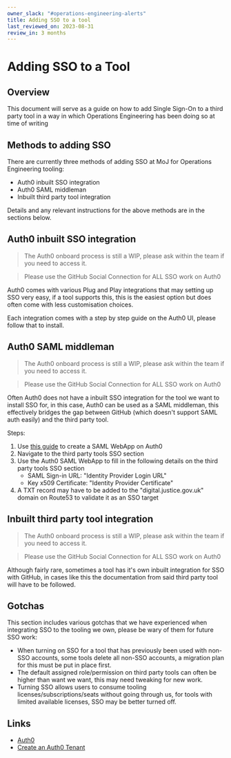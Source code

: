 ```yaml
---
owner_slack: "#operations-engineering-alerts"
title: Adding SSO to a tool
last_reviewed_on: 2023-08-31
review_in: 3 months
---
```


# Adding SSO to a Tool

## Overview

This document will serve as a guide on how to add Single Sign-On to a third party tool in a way in which Operations Engineering has been doing so at time of writing

## Methods to adding SSO

There are currently three methods of adding SSO at MoJ for Operations Engineering tooling:

- Auth0 inbuilt SSO integration
- Auth0 SAML middleman
- Inbuilt third party tool integration

Details and any relevant instructions for the above methods are in the sections below.

## Auth0 inbuilt SSO integration

> The Auth0 onboard process is still a WIP, please ask within the team if you need to access it.

> Please use the GitHub Social Connection for ALL SSO work on Auth0

Auth0 comes with various Plug and Play integrations that may setting up SSO very easy, if a tool supports this, this is the easiest option but does often come with less customisation choices.

Each integration comes with a step by step guide on the Auth0 UI, please follow that to install.

## Auth0 SAML middleman

> The Auth0 onboard process is still a WIP, please ask within the team if you need to access it.

> Please use the GitHub Social Connection for ALL SSO work on Auth0

Often Auth0 does not have a inbuilt SSO integration for the tool we want to install SSO for, in this case, Auth0 can be used as a SAML middleman, this effectively bridges the gap between GitHub (which doesn't support SAML auth easily) and the third party tool.

Steps:

1. Use [this guide](https://auth0.com/docs/authenticate/protocols/saml/saml-sso-integrations/enable-saml2-web-app-addon) to create a SAML WebApp on Auth0
2. Navigate to the third party tools SSO section
3. Use the Auth0 SAML WebApp to fill in the following details on the third party tools SSO section
   - SAML Sign-in URL: "Identity Provider Login URL"
   - Key x509 Certificate: "Identity Provider Certificate"
4. A TXT record may have to be added to the "digital.justice.gov.uk" domain on Route53 to validate it as an SSO target

## Inbuilt third party tool integration

> The Auth0 onboard process is still a WIP, please ask within the team if you need to access it.

> Please use the GitHub Social Connection for ALL SSO work on Auth0

Although fairly rare, sometimes a tool has it's own inbuilt integration for SSO with GitHub, in cases like this the documentation from said third party tool will have to be followed.

## Gotchas

This section includes various gotchas that we have experienced when integrating SSO to the tooling we own, please be wary of them for future SSO work:

- When turning on SSO for a tool that has previously been used with non-SSO accounts, some tools delete all non-SSO accounts, a migration plan for this must be put in place first.
- The default assigned role/permission on third party tools can often be higher than want we want, this may need tweaking for new work.
- Turning SSO allows users to consume tooling licenses/subscriptions/seats without going through us, for tools with limited available licenses, SSO may be better turned off.

## Links

- [Auth0](https://auth0.com/)
- [Create an Auth0 Tenant](create-an-auth0-tenant.html)
